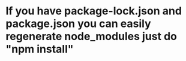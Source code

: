 # If you have package-lock.json and package.json you can easily regenerate node_modules just do "npm install"
